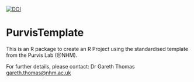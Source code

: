 [![DOI](https://sandbox.zenodo.org/badge/526278467.svg)](https://sandbox.zenodo.org/badge/latestdoi/526278467)

# PurvisTemplate
This is an R package to create an R Project using the standardised template from the Purvis Lab (@NHM).

For further details, please contact:
Dr Gareth Thomas
gareth.thomas@nhm.ac.uk
